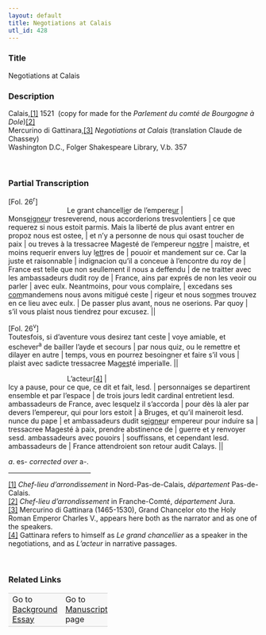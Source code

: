 ```yaml
---  
layout: default  
title: Negotiations at Calais  
utl_id: 428
---
```


### Title

Negotiations at Calais

### Description

<p>Calais,<a href="#_ftn1" name="_ftnref1" title="" id="_ftnref1">[1]</a> 1521  (copy for made for the <em>Parlement du comté de Bourgogne à Dole</em>)<a href="#_ftn2" name="_ftnref2" title="" id="_ftnref2">[2]</a><br />
Mercurino di Gattinara,<a href="#_ftn3" name="_ftnref3" title="" id="_ftnref3">[3]</a> <em>Negotiations at Calais</em> (translation Claude de Chassey)<br />
Washington D.C., Folger Shakespeare Library, V.b. 357</p>
<p> </p>


### Partial Transcription

<p>[Fol. 26<sup>r</sup>]<br />
                              Le grant chancell<u>ie</u>r de l’empere<u>ur</u> |<br />
Mons<u>eigneu</u>r tresreverend, nous accorderions tresvolentiers | ce que requerez si nous estoit parmis. Mais la liberté de plus avant entrer en propoz nous est ostee, | et n’y a personne de nous qui osast toucher de paix | ou treves à la tressacree Magesté de l’empereur n<u>ost</u>re | maistre, et moins requerir envers luy l<u>ett</u>res de | pouoir et mandement sur ce. Car la juste et raisonnable | indignacion qu’il a conceue à l’encontre du roy de | France est telle que non seullement il nous a deffendu | de ne traitter avec les ambassadeurs dudit roy de | France, ains par exprés de non les veoir ou parler | avec eulx. Neantmoins, pour vous complaire, | excedans ses <u>com</u>mandemens nous avons mitigué ceste | rigeur et nous so<u>m</u>mes trouvez en ce lieu avec eulx. | De passer plus avant, nous ne oserions. Par quoy | s’il vous plaist nous tiendrez pour excusez. ||</p>
<p>[Fol. 26<sup>v</sup>]<br />
Toutesfois, si d’aventure vous desirez tant ceste | voye amiable, et eschever<sup>a</sup> de bailler l’ayde et secours | par nous quiz, ou le remettre et dilayer en autre | temps, vous en pourrez besoingner et faire s’il vous | plaist avec sadicte tressacree Ma<u>ges</u>té imperialle. ||</p>
<p>                              L’acteur<a href="#_ftn4" name="_ftnref4" title="" id="_ftnref4">[4]</a> |<br />
Icy a pause, pour ce que, ce dit et fait, lesd. | personnaiges se departirent ensemble et par l’espace | de trois jours ledit cardinal entretient lesd. ambassadeurs de France, avec lesquelz il s’accorda | pour dès là aler par devers l’empereur, qui pour lors estoit | à Bruges, et qu’il maineroit lesd. nunce du pape | et ambassadeurs dudit s<u>eigneu</u>r empereur pour induire sa | tressacree Magesté à paix, prendre abstinence de | guerre et y renvoyer sesd. ambassadeurs avec pouoirs | souffissans, et cependant lesd. ambassadeurs de | France attendroient son retour audit Calays. ||</p>
<p><em>a</em>. es- <em>corrected over </em>a-.</p>
<div>
<hr align="left" size="1" width="33%" /><div id="ftn1"><a href="#_ftnref1" name="_ftn1" title="" id="_ftn1">[1]</a> <em>Chef-lieu d’arrondissement</em> in Nord-Pas-de-Calais, <em>département</em> Pas-de-Calais.</div>
<div id="ftn2"><a href="#_ftnref2" name="_ftn2" title="" id="_ftn2">[2]</a> <em>Chef-lieu d’arrondissement</em> in Franche-Comté, <em>département</em> Jura.</div>
<div id="ftn3"><a href="#_ftnref3" name="_ftn3" title="" id="_ftn3">[3]</a> Mercurino di Gattinara (1465-1530), Grand Chancelor oto the Holy Roman Emperor Charles V., appears here both as the narrator and as one of the speakers.</div>
<div id="ftn4"><a href="#_ftnref4" name="_ftn4" title="" id="_ftn4">[4]</a> Gattinara refers to himself as <em>Le grand chancellier </em>as a speaker in the negotiations, and as <em>L’acteur</em> in narrative passages.
<p> </p>
</div>
</div>


### Related Links

<table border="0.5" cellpadding="1" cellspacing="1" style="width: 200px; background-color:#F8F8F8;">
    <tbody style="border-color:#ccc">
        <tr style="border-color:#ccc">
            <td>Go to <a href="https://centerfordigitalhumanities.github.io/Newberry-French-paleography/essay/428" target="_blank">Background Essay</a></td>
            <td>Go to <a href="https://centerfordigitalhumanities.github.io/Newberry-French-paleography/www/record.html?id=428" target="_blank">Manuscript</a> page</td>
        </tr>
    </tbody>
</table>
